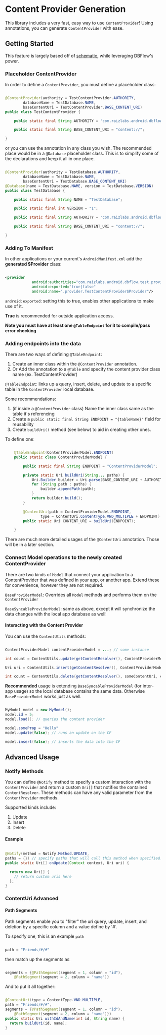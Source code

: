 # Content Provider Generation

This library includes a very fast, easy way to use ```ContentProvider```!
Using annotations, you can generate ```ContentProvider``` with ease.


## Getting Started

This feature is largely based off of [schematic](https://github.com/SimonVT/schematic), while leveraging DBFlow's power.

### Placeholder ContentProvider

In order to define a ```ContentProvider```, you must define a placeholder class:


```java

@ContentProvider(authority = TestContentProvider.AUTHORITY,
        databaseName = TestDatabase.NAME,
        baseContentUri = TestContentProvider.BASE_CONTENT_URI)
public class TestContentProvider {

    public static final String AUTHORITY = "com.raizlabs.android.dbflow.test.provider";

    public static final String BASE_CONTENT_URI = "content://";

}

```

or you can use the annotation in any class you wish. The recommended place would
be in a ```@Database``` placeholder class. This is to simplify some of the declarations and
keep it all in one place.

```java

@ContentProvider(authority = TestDatabase.AUTHORITY,
        databaseName = TestDatabase.NAME,
        baseContentUri = TestDatabase.BASE_CONTENT_URI)
@Database(name = TestDatabase.NAME, version = TestDatabase.VERSION)
public class TestDatabase {

    public static final String NAME = "TestDatabase";

    public static final int VERSION = "1";

    public static final String AUTHORITY = "com.raizlabs.android.dbflow.test.provider";

    public static final String BASE_CONTENT_URI = "content://";

}

```

### Adding To Manifest


In other applications or your current's ```AndroidManifest.xml``` add the **generated $Provider** class:

```xml

<provider
            android:authorities="com.raizlabs.android.dbflow.test.provider"
            android:exported="true|false"
            android:name=".provider.TestContentProvider$Provider"/>

```

```android:exported```: setting this to true, enables other applications to make use of it.

**True** is recommended for outside application access.

**Note you must have at least one ```@TableEndpoint``` for it to compile/pass error checking**

### Adding endpoints into the data

There are two ways of defining ```@TableEndpoint```:

  1. Create an inner class within the ```@ContentProvider``` annotation.
  2. Or Add the annotation to a ```@Table``` and specify the content provider class name (ex. TestContentProvider)


```@TableEndpoint```: links up a query, insert, delete, and update
to a specific table in the ```ContentProvider``` local database.

Some recommendations:
  1. (if inside a ```@ContentProvider``` class) Name the inner class same as the table it's referencing
  2. Create a ```public static final String ENDPOINT = "{tableName}"``` field for reusability
  3. Create ```buildUri()``` method (see below) to aid in creating other ones.

To define one:

```java

    @TableEndpoint(ContentProviderModel.ENDPOINT)
    public static class ContentProviderModel {

        public static final String ENDPOINT = "ContentProviderModel";

        private static Uri buildUri(String... paths) {
            Uri.Builder builder = Uri.parse(BASE_CONTENT_URI + AUTHORITY).buildUpon();
            for (String path : paths) {
                builder.appendPath(path);
            }
            return builder.build();
        }

        @ContentUri(path = ContentProviderModel.ENDPOINT,
                type = ContentUri.ContentType.VND_MULTIPLE + ENDPOINT)
        public static Uri CONTENT_URI = buildUri(ENDPOINT);

    }


```

There are much more detailed usages of the ```@ContentUri``` annotation. Those will be in a later section.

### Connect Model operations to the newly created ContentProvider

There are two kinds of ```Model``` that connect your application to a ContentProvider
that was defined in your app, or another app. Extend these for convenience, however they are not required.

```BaseProviderModel```: Overrides all ```Model``` methods and performs them on the ```ContentProvider```

```BaseSyncableProviderModel```: same as above, except it will synchronize the data changes with the local app database as well!

#### Interacting with the Content Provider

You can use the ```ContentUtils``` methods:


```java

ContentProviderModel contentProviderModel = ...; // some instance

int count = ContentUtils.update(getContentResolver(), ContentProviderModel.CONTENT_URI, contentProviderModel);

Uri uri = ContentUtils.insert(getContentResolver(), ContentProviderModel.CONTENT_URI, contentProviderModel);

int count = ContentUtils.delete(getContentResolver(), someContentUri, contentProviderModel);

```

**Recommended** usage is extending ```BaseSyncableProviderModel``` (for inter-app usage) so the local database
contains the same data. Otherwise ```BaseProviderModel``` works just as well.

```java

MyModel model = new MyModel();
model.id = 5;
model.load(); // queries the content provider

model.someProp = "Hello"
model.update(false); // runs an update on the CP

model.insert(false); // inserts the data into the CP

```
## Advanced Usage

### Notify Methods

You can define ```@Notify``` method to specify a custom interaction with the  ```ContentProvider``` and return a custom ```Uri[]``` that notifies the contained ```ContentResolver```. These methods can have any valid parameter from the ```ContentProvider``` methods.

Supported kinds include:
  1. Update
  2. Insert
  3. Delete


#### Example

```java

@Notify(method = Notify.Method.UPDATE,
paths = {}) // specify paths that will call this method when specified.
public static Uri[] onUpdate(Context context, Uri uri) {

  return new Uri[] {
    // return custom uris here
  };
}


```

### ContentUri Advanced

#### Path Segments

Path segments enable you to "filter" the uri query, update, insert, and deletion by a specific column and a value define by '#'.

To specify one, this is an example ```path```

```java

path = "Friends/#/#"

```

then match up the segments as:

```java

segments = {@PathSegment(segment = 1, column = "id"),
    @PathSegment(segment = 2, column = "name")}

```

And to put it all together:

```java

@ContentUri(type = ContentType.VND_MULTIPLE,
path = "Friends/#/#",
segments = {@PathSegment(segment = 1, column = "id"),
    @PathSegment(segment = 2, column = "name")})
public static Uri withIdAndName(int id, String name) {
  return buildUri(id, name);
}


```
